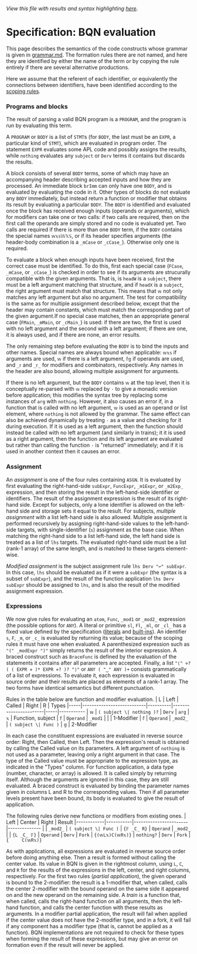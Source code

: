 *View this file with results and syntax highlighting [here](https://mlochbaum.github.io/BQN/spec/evaluate.html).*

# Specification: BQN evaluation

This page describes the semantics of the code constructs whose grammar is given in [grammar.md](grammar.md). The formation rules there are not named, and here they are identified by either the name of the term or by copying the rule entirely if there are several alternative productions.

Here we assume that the referent of each identifier, or equivalently the connections between identifiers, have been identified according to the [scoping rules](scope.md).

### Programs and blocks

The result of parsing a valid BQN program is a `PROGRAM`, and the program is run by evaluating this term.

A `PROGRAM` or `BODY` is a list of `STMT`s (for `BODY`, the last must be an `EXPR`, a particular kind of `STMT`), which are evaluated in program order. The statement `EXPR` evaluates some APL code and possibly assigns the results, while `nothing` evaluates any `subject` or `Derv` terms it contains but discards the results.

A block consists of several `BODY` terms, some of which may have an accompanying header describing accepted inputs and how they are processed. An immediate block `brImm` can only have one `BODY`, and is evaluated by evaluating the code in it. Other types of blocks do not evaluate any `BODY` immediately, but instead return a function or modifier that obtains its result by evaluating a particular `BODY`. The `BODY` is identified and evaluated once the block has received enough inputs (operands or arguments), which for modifiers can take one or two calls: if two calls are required, then on the first call the operands are simply stored and no code is evaluated yet. Two calls are required if there is more than one `BODY` term, if the `BODY` contains the special names `𝕨𝕩𝕤𝕎𝕏𝕊`, or if its header specifies arguments (the header-body combination is a `_mCase` or `_cCase_`). Otherwise only one is required.

To evaluate a block when enough inputs have been received, first the correct case must be identified. To do this, first each special case (`FCase`, `_mCase`, or `_cCase_`) is checked in order to see if its arguments are strucurally compatible with the given arguments. That is, is `headW` is a `subject`, there must be a left argument matching that structure, and if `headX` is a `subject`, the right argument must match that structure. This means that `𝕨` not only matches any left argument but also no argument. The test for compatibility is the same as for multiple assignment described below, except that the header may contain constants, which must match the corresponding part of the given argument.If no special case matches, then an appropriate general case (`FMain`, `_mMain`, or `_cMain_`) is used: if there are two, the first is used with no left argument and the second with a left argument; if there are one, it is always used, and if there are none, an error results.

The only remaining step before evaluating the `BODY` is to bind the inputs and other names. Special names are always bound when applicable: `𝕨𝕩𝕤` if arguments are used, `𝕨` if there is a left argument, `𝕗𝕘` if operands are used, and `_𝕣` and `_𝕣_` for modifiers and combinators, respectively. Any names in the header are also bound, allowing multiple assignment for arguments.

If there is no left argument, but the `BODY` contains `𝕨` at the top level, then it is conceptually re-parsed with `𝕨` replaced by `·` to give a monadic version before application; this modifies the syntax tree by replacing some instances of `arg` with `nothing`. However, it also causes an error if, in a function that is called with no left argument, `𝕨` is used as an operand or list element, where `nothing` is not allowed by the grammar. The same effect can also be achieved dynamically by treating `·` as a value and checking for it during execution. If it is used as a left argument, then the function should instead be called with no left argument (and similarly in trains); it it is used as a right argument, then the function and its left argument are evaluated but rather than calling the function `·` is "returned" immediately; and if it is used in another context then it causes an error.

### Assignment

An *assignment* is one of the four rules containing `ASGN`. It is evaluated by first evaluating the right-hand-side `subExpr`, `FuncExpr`, `_m1Expr`, or `_m2Exp_` expression, and then storing the result in the left-hand-side identifier or identifiers. The result of the assignment expression is the result of its right-hand side. Except for subjects, only a lone identifier is allowed on the left-hand side and storage sets it equal to the result. For subjects, *multiple assignment* with a list left-hand side is also allowed. Multiple assignment is performed recursively by assigning right-hand-side values to the left-hand-side targets, with single-identifier (`s`) assignment as the base case. When matching the right-hand side to a list left-hand side, the left hand side is treated as a list of `lhs` targets. The evaluated right-hand side must be a list (rank-1 array) of the same length, and is matched to these targets element-wise.

*Modified assignment* is the subject assignment rule `lhs Derv "↩" subExpr`. In this case, `lhs` should be evaluated as if it were a `subExpr` (the syntax is a subset of `subExpr`), and the result of the function application `lhs Derv subExpr` should be assigned to `lhs`, and is also the result of the modified assignment expression.

### Expressions

We now give rules for evaluating an `atom`, `Func`, `_mod1` or `_mod2_` expression (the possible options for `ANY`). A literal or primitive `sl`, `Fl`, `_ml`, or `_cl_` has a fixed value defined by the specification ([literals](literal.md) and [built-ins](primitive.md)). An identifier `s`, `F`, `_m`, or `_c_` is evaluated by returning its value; because of the scoping rules it must have one when evaluated. A parenthesized expression such as `"(" _modExpr ")"` simply returns the result of the interior expression. A braced construct such as `BraceFunc` is defined by the evaluation of the statements it contains after all parameters are accepted. Finally, a list `"⟨" ⋄? ( ( EXPR ⋄ )* EXPR ⋄? )? "⟩"` or `ANY ( "‿" ANY )+` consists grammatically of a list of expressions. To evaluate it, each expression is evaluated in source order and their results are placed as elements of a rank-1 array. The two forms have identical semantics but different punctuation.

Rules in the table below are function and modifier evaluation.
|  L  | Left                      | Called   | Right                 |  R  | Types
|-----|---------------------------|----------|-----------------------|-----|-----------
| `𝕨` | `( subject \| nothing )?` | `Derv`   | `arg`                 | `𝕩` | Function, subject
| `𝕗` | `Operand`                 | `_mod1`  |                       |     | 1-Modifier
| `𝕗` | `Operand`                 | `_mod2_` | `( subject \| Func )` | `𝕘` | 2-Modifier

In each case the constituent expressions are evaluated in reverse source order: Right, then Called, then Left. Then the expression's result is obtained by calling the Called value on its parameters. A left argument of `nothing` is not used as a parameter, leaving only a right argument in that case. The type of the Called value must be appropriate to the expression type, as indicated in the "Types" column. For function application, a data type (number, character, or array) is allowed. It is called simply by returning itself. Although the arguments are ignored in this case, they are still evaluated. A braced construct is evaluated by binding the parameter names given in columns L and R to the corresponding values. Then if all parameter levels present have been bound, its body is evaluated to give the result of application.

The following rules derive new functions or modifiers from existing ones.
| Left       | Center    | Right                 | Result
|------------|-----------|-----------------------|--------------
|            | `_mod2_`  | `( subject \| Func )` | `{𝔽 _C_ R}`
| `Operand`  | `_mod2_`  |                       | `{L _C_ 𝔽}`
| `Operand`  |  `Derv`   | `Fork`                | `{(𝕨L𝕩)C(𝕨R𝕩)}`
| `nothing?` |  `Derv`   | `Fork`                | `{     C(𝕨R𝕩)}`

As with applications, all expressions are evaluated in reverse source order before doing anything else. Then a result is formed without calling the center value. Its value in BQN is given in the rightmost column, using `L`, `C`, and `R` for the results of the expressions in the left, center, and right columns, respectively. For the first two rules (*partial application*), the given operand is bound to the 2-modifier: the result is a 1-modifier that, when called, calls the center 2-modifier with the bound operand on the same side it appeared on and the new operand on the remaining side. A *train* is a function that, when called, calls the right-hand function on all arguments, then the left-hand function, and calls the center function with these results as arguments. In a modifier partial application, the result will fail when applied if the center value does not have the 2-modifier type, and in a fork, it will fail if any component has a modifier type (that is, cannot be applied as a function). BQN implementations are not required to check for these types when forming the result of these expressions, but may give an error on formation even if the result will never be applied.
